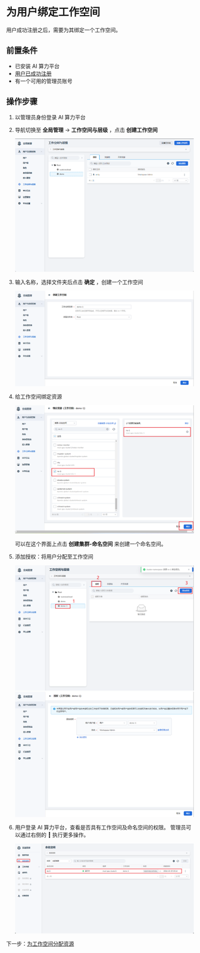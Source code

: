 # 为用户绑定工作空间

用户成功注册之后，需要为其绑定一个工作空间。

## 前置条件

- 已安装 AI 算力平台
- [用户已成功注册](index.md)
- 有一个可用的管理员账号

## 操作步骤

1. 以管理员身份登录 AI 算力平台
1. 导航切换至 **全局管理** -> **工作空间与层级** ，点击 **创建工作空间**

    ![workspace](../images/bindws01.png)

1. 输入名称，选择文件夹后点击 **确定** ，创建一个工作空间

    ![create ws](../images/bindws02.png)

1. 给工作空间绑定资源

    ![bind resource](../images/bindws07.png)

    可以在这个界面上点击 **创建集群-命名空间** 来创建一个命名空间。

1. 添加授权：将用户分配至工作空间

    ![授权1](../images/bindws08.png)
    ![授权2](../images/bindws09.png)

1. 用户登录 AI 算力平台，查看是否具有工作空间及命名空间的权限。
   管理员可以通过右侧的 **┇** 执行更多操作。

    ![确认](../images/bindws11.png)

下一步：[为工作空间分配资源](./wsres.md)
